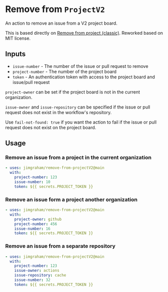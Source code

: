 # Remove from `ProjectV2`

An action to remove an issue from a V2 project board.

This is based directly on [Remove from project (classic)](https://github.com/joshmgross/remove-from-project-classic). Reworked based on MIT license.

## Inputs

- `issue-number` - The number of the issue or pull request to remove
- `project-number` - The number of the project board
- `token` - An authentication token with access to the project board and issue/pull request

`project-owner` can be set if the project board is not in the current organization.

`issue-owner` and `issue-repository` can be specified if the issue or pull request does not exist in the workflow's repository.

Use `fail-not-found: true` if you want the action to fail if the issue or pull request does not exist on the project board.

## Usage

### Remove an issue from a project in the current organization

```yaml
- uses: jimgraham/remove-from-projectV2@main
  with:
    project-number: 123
    issue-number: 10
    token: ${{ secrets.PROJECT_TOKEN }}
```

### Remove an issue form a project another organization

```yaml
- uses: jimgraham/remove-from-projectV2@main
  with:
    project-owner: github
    project-number: 456
    issue-number: 16
    token: ${{ secrets.PROJECT_TOKEN }}
```

### Remove an issue from a separate repository

```yaml
- uses: jimgraham/remove-from-projectV2@main
  with:
    project-number: 123
    issue-owner: actions
    issue-repository: cache
    issue-number: 32
    token: ${{ secrets.PROJECT_TOKEN }}
```
